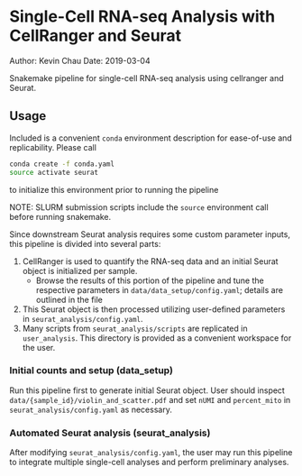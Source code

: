 # Single-Cell RNA-seq Analysis with CellRanger and Seurat

Author: Kevin Chau
Date: 2019-03-04

Snakemake pipeline for single-cell RNA-seq analysis using cellranger and Seurat.

## Usage

Included is a convenient `conda` environment description for ease-of-use and replicability. Please call

```sh
conda create -f conda.yaml
source activate seurat
```

to initialize this environment prior to running the pipeline

NOTE: SLURM submission scripts include the `source` environment call before running snakemake.

Since downstream Seurat analysis requires some custom parameter inputs, this pipeline is divided into several parts:

1. CellRanger is used to quantify the RNA-seq data and an initial Seurat object is initialized per sample.
    * Browse the results of this portion of the pipeline and tune the respective parameters in `data/data_setup/config.yaml`; details are outlined in the file
2. This Seurat object is then processed utilizing user-defined parameters in `seurat_analysis/config.yaml`.
3. Many scripts from `seurat_analysis/scripts` are replicated in `user_analysis`. This directory is provided as a convenient workspace for the user.

### Initial counts and setup (data_setup)

Run this pipeline first to generate initial Seurat object. User should inspect `data/{sample_id}/violin_and_scatter.pdf` and set `nUMI` and `percent_mito` in `seurat_analysis/config.yaml` as necessary.

### Automated Seurat analysis (seurat_analysis)

After modifying `seurat_analysis/config.yaml`, the user may run this pipeline to integrate multiple single-cell analyses and perform preliminary analyses.